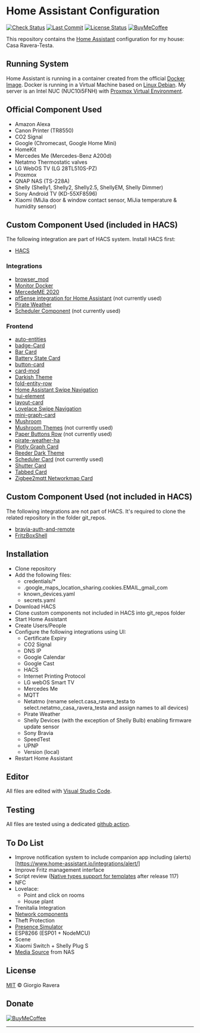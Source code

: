 # Home Assistant Configuration
[![Check Status][check-status-img]][check-status-url]
[![Last Commit][last-commit-img]][last-commit-url]
[![License Status][license-img]][license-url]
[![BuyMeCoffee][buymecoffee-img]][buymecoffee-url]

This repository contains the [Home Assistant](https://www.home-assistant.io/) configuration for my house: Casa Ravera-Testa.

## Running System
Home Assistant is running in a container created from the official [Docker Image](https://hub.docker.com/r/homeassistant/home-assistant).
Docker is running in a Virtual Machine based on [Linux Debian](https://www.debian.org/).
My server is an Intel NUC (NUC10i5FNH) with [Proxmox Virtual Environment](https://www.proxmox.com/en/).

## Official Component Used
* Amazon Alexa
* Canon Printer (TR8550)
* CO2 Signal
* Google (Chromecast, Google Home Mini)
* HomeKit
* Mercedes Me (Mercedes-Benz A200d)
* Netatmo Thermostatic valves
* LG WebOS TV (LG 28TL510S-PZ)
* Proxmox
* QNAP NAS (TS-228A)
* Shelly (Shelly1, Shelly2, Shelly2.5, ShellyEM, Shelly Dimmer)
* Sony Android TV (KD-55XF8596)
* Xiaomi (MiJia door & window contact sensor, MiJia temperature & humidity sensor)

## Custom Component Used (included in HACS)
The following integration are part of HACS system. Install HACS first:
* [HACS](https://github.com/hacs/integration)
### Integrations
* [browser_mod](https://github.com/thomasloven/hass-browser_mod)
* [Monitor Docker](https://github.com/ualex73/monitor_docker)
* [MercedeME 2020](https://github.com/ReneNulschDE/mbapi2020)
* [pfSense integration for Home Assistant](https://github.com/travisghansen/hass-pfsense) (not currently used)
* [Pirate Weather](https://github.com/alexander0042/pirate-weather-ha)
* [Scheduler Component](https://github.com/nielsfaber/scheduler-component) (not currently used)
### Frontend
* [auto-entities](https://github.com/thomasloven/lovelace-auto-entities)
* [badge-Card](https://github.com/thomasloven/lovelace-auto-entities)
* [Bar Card](https://github.com/custom-cards/bar-card)
* [Battery State Card](https://github.com/maxwroc/battery-state-card)
* [button-card](https://github.com/custom-cards/button-card)
* [card-mod](https://github.com/thomasloven/lovelace-card-mod)
* [Darkish Theme](https://github.com/78wesley/Home-Assistant-Darkish-Theme)
* [fold-entity-row](https://github.com/thomasloven/lovelace-fold-entity-row)
* [Home Assistant Swipe Navigation](https://github.com/zanna-37/hass-swipe-navigation)
* [hui-element](https://github.com/thomasloven/lovelace-hui-element)
* [layout-card](https://github.com/thomasloven/lovelace-layout-card)
* [Lovelace Swipe Navigation](https://github.com/maykar/lovelace-swipe-navigation)
* [mini-graph-card](https://github.com/kalkih/mini-graph-card)
* [Mushroom](https://github.com/piitaya/lovelace-mushroom)
* [Mushroom Themes](https://github.com/piitaya/lovelace-mushroom-themes) (not currently used)
* [Paper Buttons Row](https://github.com/jcwillox/lovelace-paper-buttons-row) (not currently used)
* [pirate-weather-ha](https://github.com/alexander0042/pirate-weather-ha)
* [Plotly Graph Card](https://github.com/dbuezas/lovelace-plotly-graph-card)
* [Reeder Dark Theme](https://github.com/hekm77/reeder_dark_theme)
* [Scheduler Card](https://github.com/nielsfaber/scheduler-card) (not currently used)
* [Shutter Card](https://github.com/Deejayfool/hass-shutter-card)
* [Tabbed Card](https://github.com/kinghat/tabbed-card)
* [Zigbee2mqtt Networkmap Card](https://github.com/azuwis/zigbee2mqtt-networkmap)
## Custom Component Used (not included in HACS)
The following integrations are not part of HACS. It's required to clone the related repository in the folder git_repos.
* [bravia-auth-and-remote](https://github.com/breunigs/bravia-auth-and-remote)
* [FritzBoxShell](https://github.com/jhubig/FritzBoxShell)

## Installation
* Clone repository
* Add the following files:
  * credentials/*
  * .google_maps_location_sharing.cookies.EMAIL_gmail_com
  * known_devices.yaml
  * secrets.yaml
* Download HACS
* Clone custom components not included in HACS into git_repos folder
* Start Home Assistant
* Create Users/People
* Configure the following integrations using UI:
  * Certificate Expiry
  * CO2 Signal
  * DNS IP
  * Google Calendar
  * Google Cast
  * HACS
  * Internet Printing Protocol
  * LG webOS Smart TV
  * Mercedes Me
  * MQTT
  * Netatmo (rename select.casa_ravera_testa to select.netatmo_casa_ravera_testa and assign names to all devices)
  * Pirate Weather
  * Shelly Devices (with the exception of Shelly Bulb) enabling firmware update sensor
  * Sony Bravia
  * SpeedTest
  * UPNP
  * Version (local)
* Restart Home Assistant

## Editor
All files are edited with [Visual Studio Code](https://code.visualstudio.com/).

## Testing
All files are tested using a dedicated [github action](https://github.com/xraver/homeassistant/actions/workflows/ci-validation.yaml).

## To Do List
* Improve notification system to include companion app including (alerts)[https://www.home-assistant.io/integrations/alert/]
* Improve Fritz management interface
* Script review ([Native types support for templates](https://www.home-assistant.io/blog/2020/10/28/release-117/#native-types-support-for-templates-beta) after release 117)
* NFC
* Lovelace:
   - Point and click on rooms
   - House plant
* Trenitalia Integration
* [Network components](https://community.home-assistant.io/t/need-help-with-sensor-icon-color-based-on-state/49292)
* Theft Protection
* [Presence Simulator](https://indomus.it/progetti/simulare-automaticamente-la-presenza-in-casa-tramite-la-domotica-home-assistant/)
* ESP8266 (ESP01 + NodeMCU)
* Scene
* Xiaomi Switch + Shelly Plug S
* [Media Source](https://www.home-assistant.io/integrations/media_source) from NAS

## License
[MIT](http://opensource.org/licenses/MIT) © Giorgio Ravera

## Donate
[![BuyMeCoffee][buymecoffee-button]][buymecoffee-url]

---

[check-status-img]: https://github.com/xraver/homeassistant/actions/workflows/ci-validation.yaml/badge.svg
[check-status-url]: https://github.com/xraver/homeassistant/actions/workflows/ci-validation.yaml
[license-img]: https://img.shields.io/github/license/xraver/homeassistant
[license-url]: LICENSE
[releases-img]: https://img.shields.io/github/v/release/xraver/homeassistant
[releases-url]: https://github.com/xraver/homeassistant/releases
[last-commit-img]: https://img.shields.io/github/last-commit/xraver/homeassistant
[last-commit-url]: https://github.com/xraver/homeassistant/commits/master
[buymecoffee-img]: https://img.shields.io/badge/buy%20me%20a%20coffee-donate-yellow.svg
[buymecoffee-button]: https://www.buymeacoffee.com/assets/img/guidelines/download-assets-sm-2.svg
[buymecoffee-url]: https://www.buymeacoffee.com/raverag
